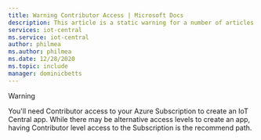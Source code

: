 ```yaml
---
title: Warning Contributor Access | Microsoft Docs
description: This article is a static warning for a number of articles that need a warning in iot-central
services: iot-central
ms.service: iot-central
author: philmea
ms.author: philmea
ms.date: 12/28/2020
ms.topic: include
manager: dominicbetts
---
```


> [!WARNING]
> You'll need Contributor access to your Azure Subscription to create an IoT Central app. While there may be alternative access levels to create an app, having Contributor level access to the Subscription is the recommend path.